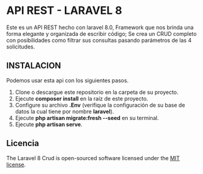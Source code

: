 # API REST - LARAVEL 8
Este es un API REST hecho con laravel 8.0,  Framework que nos brinda una forma elegante y organizada de escribir código; Se crea un CRUD completo con posibilidades como filtrar sus consultas pasando parámetros de las 4 solicitudes.

## INSTALACION
Podemos usar esta api  con los siguientes pasos.
1. Clone o descargue este repositorio en la carpeta de su proyecto.
1. Ejecute **composer install** en la raíz de este proyecto.
1. Configure su archivo **.Env** (verifique la configuración de  su base de datos la cual tiene por nombre **laravel**).
1. Ejecute **php artisan migrate:fresh --seed** en su terminal.
1. Ejecute **php artisan serve**.

## Licencia
The Laravel 8 Crud is open-sourced software licensed under the [MIT license](https://opensource.org/licenses/MIT).



